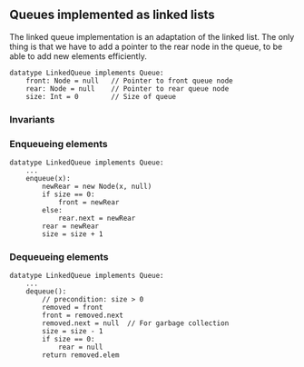 
## Queues implemented as linked lists

The linked queue implementation is an adaptation of the linked list. The
only thing is that we have to add a pointer to the rear node in the
queue, to be able to add new elements efficiently.

    datatype LinkedQueue implements Queue:
        front: Node = null   // Pointer to front queue node
        rear: Node = null    // Pointer to rear queue node
        size: Int = 0        // Size of queue


<inlineav id="LinkedQueue-Intro-CON" src="ChalmersGU/LinkedQueue-Intro-CON.js" name="Linked Queue Intro" links="ChalmersGU/CGU-Styles.css"/>


### Invariants


### Enqueueing elements

    datatype LinkedQueue implements Queue:
        ...
        enqueue(x):
            newRear = new Node(x, null)
            if size == 0:
                front = newRear
            else:
                rear.next = newRear
            rear = newRear
            size = size + 1

<inlineav id="LinkedQueue-Enqueue-CON" src="ChalmersGU/LinkedQueue-Enqueue-CON.js" name="Linked Queue Enqueue" links="ChalmersGU/CGU-Styles.css"/>

<avembed id="LinkedQueue-Enqueue-PRO" src="ChalmersGU/LinkedQueue-Enqueue-PRO.html" type="ka" name="Linked Queue Enqueue Exercise"/>

### Dequeueing elements

    datatype LinkedQueue implements Queue:
        ...
        dequeue():
            // precondition: size > 0
            removed = front
            front = removed.next
            removed.next = null  // For garbage collection
            size = size - 1
            if size == 0:
                rear = null
            return removed.elem

<inlineav id="LinkedQueue-Dequeue-CON" src="ChalmersGU/LinkedQueue-Dequeue-CON.js" name="Linked Queue Dequeue" links="ChalmersGU/CGU-Styles.css"/>

<avembed id="LinkedQueue-Dequeue-PRO" src="ChalmersGU/LinkedQueue-Dequeue-PRO.html" type="ka" name="Linked Queue Dequeue Exercise"/>
